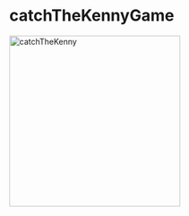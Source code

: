 # catchTheKennyGame

<img width="305" alt="catchTheKenny" src="https://user-images.githubusercontent.com/28242890/90319539-c76e8a00-df41-11ea-8402-bdff8f860408.png">
